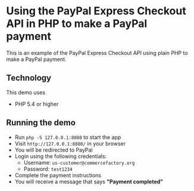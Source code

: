 # Using the PayPal Express Checkout API in PHP to make a PayPal payment

This is an example of the PayPal Express Checkout API using plain PHP to make a PayPal payment.

## Technology

This demo uses

* PHP 5.4 or higher

## Running the demo

* Run `php -S 127.0.0.1:8080` to start the app
* Visit `http://127.0.0.1:8080/` in your browser
* You will be redirected to PayPal
* Login using the following credentials:
  * Username: `us-customer@commercefactory.org`
  * Password: `test1234`
* Complete the payment instructions
* You will receive a message that says __"Payment completed"__
